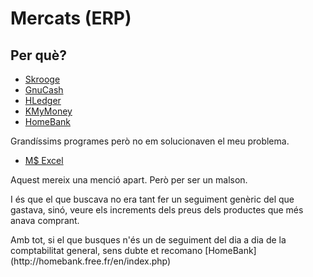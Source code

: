 # Mercats (ERP)

## Per què?

 - [Skrooge](https://skrooge.org/)
 - [GnuCash](https://www.gnucash.org/)
 - [HLedger](https://hledger.org/)
 - [KMyMoney](https://kmymoney.org/)
 - [HomeBank](http://homebank.free.fr/en/index.php)

<p>Grandíssims programes però no em solucionaven el meu problema.

 - [M$ Excel](https://www.microsoft.com/es-es/microsoft-365/excel)

Aquest mereix una menció apart. Però per ser un malson.</p>

<p>I és que el que buscava no era tant fer un seguiment genèric del que gastava, sinó, veure els increments dels preus dels productes que més anava comprant.</p>

<p>Amb tot, si el que busques n'és un de seguiment del dia a dia de la comptabilitat general, sens dubte et recomano [HomeBank](http://homebank.free.fr/en/index.php)</p>
